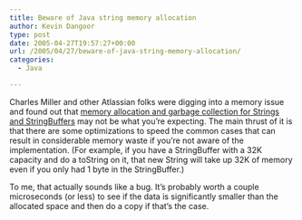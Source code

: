 ```yaml
---
title: Beware of Java string memory allocation
author: Kevin Dangoor
type: post
date: 2005-04-27T19:57:27+00:00
url: /2005/04/27/beware-of-java-string-memory-allocation/
categories:
  - Java

---
```

Charles Miller and other Atlassian folks were digging into a memory issue and found out that [memory allocation and garbage collection for Strings and StringBuffers][1] may not be what you&#8217;re expecting. The main thrust of it is that there are some optimizations to speed the common cases that can result in considerable memory waste if you&#8217;re not aware of the implementation. (For example, if you have a StringBuffer with a 32K capacity and do a toString on it, that new String will take up 32K of memory even if you only had 1 byte in the StringBuffer.)

To me, that actually sounds like a bug. It&#8217;s probably worth a couple microseconds (or less) to see if the data is significantly smaller than the allocated space and then do a copy if that&#8217;s the case.

 [1]: http://fishbowl.pastiche.org/2005/04/27/the_string_memory_gotcha
